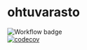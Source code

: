# ohtuvarasto

![Workflow badge](https://github.com/savalre/ohtuvarasto/workflows/CI/badge.svg)<br>
[![codecov](https://codecov.io/gh/savalre/ohtuvarasto/branch/main/graph/badge.svg?token=WGLYSG59ZH)](https://codecov.io/gh/savalre/ohtuvarasto)


